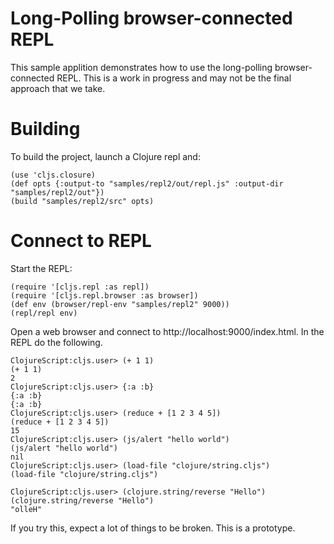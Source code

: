 # Long-Polling browser-connected REPL

This sample applition demonstrates how to use the long-polling
browser-connected REPL. This is a work in progress and may not be
the final approach that we take.

# Building

To build the project, launch a Clojure repl and:
   
    (use 'cljs.closure)
    (def opts {:output-to "samples/repl2/out/repl.js" :output-dir "samples/repl2/out"})
    (build "samples/repl2/src" opts)
    
# Connect to REPL

Start the REPL:

    (require '[cljs.repl :as repl])
    (require '[cljs.repl.browser :as browser])
    (def env (browser/repl-env "samples/repl2" 9000))
    (repl/repl env)

Open a web browser and connect to http://localhost:9000/index.html. In
the REPL do the following.

    ClojureScript:cljs.user> (+ 1 1)
    (+ 1 1)
    2
    ClojureScript:cljs.user> {:a :b}
    {:a :b}
    {:a :b}
    ClojureScript:cljs.user> (reduce + [1 2 3 4 5])
    (reduce + [1 2 3 4 5])
    15
    ClojureScript:cljs.user> (js/alert "hello world")
    (js/alert "hello world")
    nil
    ClojureScript:cljs.user> (load-file "clojure/string.cljs")
    (load-file "clojure/string.cljs")
    
    ClojureScript:cljs.user> (clojure.string/reverse "Hello")
    (clojure.string/reverse "Hello")
    "olleH"

If you try this, expect a lot of things to be broken. This is a prototype.
